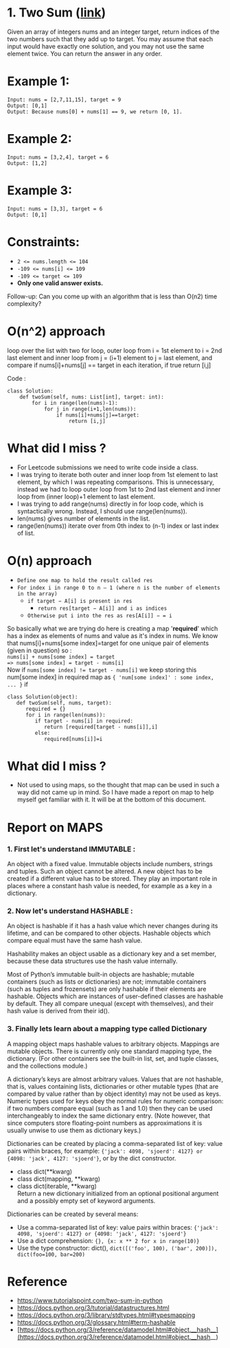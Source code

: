 # 1. Two Sum ([link](https://leetcode.com/problems/two-sum/))

Given an array of integers nums and an integer target, return indices of the two numbers such that they add up to target. You may assume that each input would have exactly one solution, and you may not use the same element twice. You can return the answer in any order.

# Example 1:
```
Input: nums = [2,7,11,15], target = 9
Output: [0,1]
Output: Because nums[0] + nums[1] == 9, we return [0, 1].
```
# Example 2:
```
Input: nums = [3,2,4], target = 6
Output: [1,2]
```
# Example 3:
```
Input: nums = [3,3], target = 6
Output: [0,1]
``` 

# Constraints:

* ` 2 <= nums.length <= 104 `
* ` -109 <= nums[i] <= 109 `
* ` -109 <= target <= 109 `
* **Only one valid answer exists.**

Follow-up: Can you come up with an algorithm that is less than O(n2) time complexity?

# O(n^2) approach 

loop over the list with two for loop, outer loop from i = 1st element to i = 2nd last element and inner loop from j = (i+1) element to j = last element, and compare if nums[i]+nums[j] == target in each iteration, if true return [i,j]

Code :

```
class Solution:
    def twoSum(self, nums: List[int], target: int):
        for i in range(len(nums)-1):
            for j in range(i+1,len(nums)):
                if nums[i]+nums[j]==target:
                    return [i,j]
```

# What did I miss ?

* For Leetcode submissions we need to write code inside a class.
* I was trying to iterate both outer and inner loop from 1st element to last element, by which I was repeating comparisons. This is unnecessary, instead we had to loop outer loop from 1st to 2nd last element and inner loop from (inner loop)+1 element to last element.
* I was trying to add range(nums) directly in for loop code, which is syntactically wrong. Instead, I should use range(len(nums)).
* len(nums) gives number of elements in the list.
* range(len(nums)) iterate over from 0th index to (n-1) index or last index of list.

# O(n) approach 

* ` Define one map to hold the result called res `
* ` For index i in range 0 to n – 1 (where n is the number of elements in the array) `
    * ` if target − A[i] is present in res `
        * ` return res[target − A[i]] and i as indices `
    * ` Otherwise put i into the res as res[A[i]] − = i `

So basically what we are trying do here is creating a map '**required**' which has a index as elements of nums and value as it's index in nums. We know that nums[i]+nums[some index]=target for one unique pair of elements (given in question) so : </br>
` nums[i] + nums[some index] = target `</br>
` => nums[some index] = target - nums[i] ` </br>
Now if `nums[some index] != target - nums[i]` we keep storing this num[some index] in required map as `{ 'num[some index]' : some index, ... }` if 
```
class Solution(object):
   def twoSum(self, nums, target):
      required = {}
      for i in range(len(nums)):
         if target - nums[i] in required:
            return [required[target - nums[i]],i]
         else:
            required[nums[i]]=i
```

# What did I miss ?

* Not used to using maps, so the thought that map can be used in such a way did not came up in mind. So I have made a report on map to help myself get familiar with it. It will be at the bottom of this document.

# Report on MAPS

### 1. First let's understand IMMUTABLE : 
An object with a fixed value. Immutable objects include numbers, strings and tuples. Such an object cannot be altered. A new object has to be created if a different value has to be stored. They play an important role in places where a constant hash value is needed, for example as a key in a dictionary.

### 2. Now let's understand HASHABLE :
An object is hashable if it has a hash value which never changes during its lifetime, and can be compared to other objects. Hashable objects which compare equal must have the same hash value.

Hashability makes an object usable as a dictionary key and a set member, because these data structures use the hash value internally.

Most of Python’s immutable built-in objects are hashable; mutable containers (such as lists or dictionaries) are not; immutable containers (such as tuples and frozensets) are only hashable if their elements are hashable. Objects which are instances of user-defined classes are hashable by default. They all compare unequal (except with themselves), and their hash value is derived from their id().

### 3. Finally lets learn about a mapping type called Dictionary

A mapping object maps hashable values to arbitrary objects. Mappings are mutable objects. There is currently only one standard mapping type, the dictionary. (For other containers see the built-in list, set, and tuple classes, and the collections module.)

A dictionary’s keys are almost arbitrary values. Values that are not hashable, that is, values containing lists, dictionaries or other mutable types (that are compared by value rather than by object identity) may not be used as keys. Numeric types used for keys obey the normal rules for numeric comparison: if two numbers compare equal (such as 1 and 1.0) then they can be used interchangeably to index the same dictionary entry. (Note however, that since computers store floating-point numbers as approximations it is usually unwise to use them as dictionary keys.)

Dictionaries can be created by placing a comma-separated list of key: value pairs within braces, for example: `{'jack': 4098, 'sjoerd': 4127} or {4098: 'jack', 4127: 'sjoerd'}`, or by the dict constructor.

* class dict(**kwarg)
* class dict(mapping, **kwarg)
* class dict(iterable, **kwarg)</br>
Return a new dictionary initialized from an optional positional argument and a possibly empty set of keyword arguments.

Dictionaries can be created by several means:

* Use a comma-separated list of key: value pairs within braces: `{'jack': 4098, 'sjoerd': 4127} or {4098: 'jack', 4127: 'sjoerd'}`
* Use a dict comprehension: `{}, {x: x ** 2 for x in range(10)}`
* Use the type constructor: dict(), `dict([('foo', 100), ('bar', 200)]), dict(foo=100, bar=200)`

# Reference 

* https://www.tutorialspoint.com/two-sum-in-python
* https://docs.python.org/3/tutorial/datastructures.html
* https://docs.python.org/3/library/stdtypes.html#typesmapping
* https://docs.python.org/3/glossary.html#term-hashable
* [https://docs.python.org/3/reference/datamodel.html#object.__hash__](https://docs.python.org/3/reference/datamodel.html#object.__hash__)
